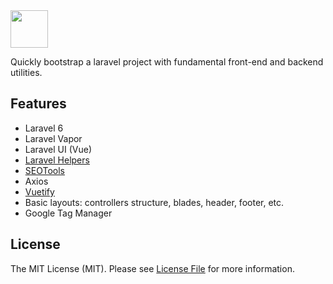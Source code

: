 <div><img src="https://www.moirei.com/img/logo.png" height="60"> </div>


Quickly bootstrap a laravel project with fundamental front-end and backend utilities.



## Features

* Laravel 6
* Laravel Vapor
* Laravel UI (Vue)
* [Laravel Helpers](https://github.com/laravel/helpers)
* [SEOTools](https://github.com/artesaos/seotools) 
* Axios
* [Vuetify](https://vuetifyjs.com/en/)
* Basic layouts: controllers structure, blades, header, footer, etc.
* Google Tag Manager



## License

The MIT License (MIT). Please see [License File](LICENSE.md) for more information.
